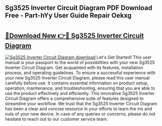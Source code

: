 ## Sg3525 Inverter Circuit Diagram PDF Download Free - Part-hYy User Guide Repair Oekxg

# <h2><a href="http://dft8ty.blite.top/?on=Sg3525+Inverter+Circuit+Diagram">🔗Download New 👉🔴 Sg3525 Inverter Circuit Diagram</a></h2>

[![Sg3525 Inverter Circuit Diagram download](https://i.imgur.com/lujVjoI.png)](http://dft8ty.blite.top/?on=Sg3525+Inverter+Circuit+Diagram)
Let's Get Started! This user manual is your passport to the world of possibilities with your new Sg3525 Inverter Circuit Diagram. Get acquainted with its features, installation process, and operating guidelines. To ensure a successful experience with your new Sg3525 Inverter Circuit Diagram, please read this user manual carefully before use. It contains essential information on product setup, operation, maintenance, and troubleshooting, ensuring that you are able to use the product effectively and efficiently. This innovative Sg3525 Inverter Circuit Diagram offers a comprehensive suite of features designed to streamline your workflow. We trust that the Sg3525 Inverter Circuit Diagram has been a clear and concise resource in your efforts to learn the ins and outs of your new device. In case of any queries or concerns, please do not hesitate to reach out to our customer service team.
